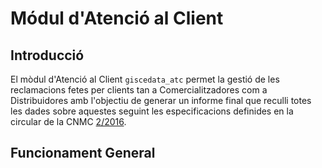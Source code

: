 # Módul d'Atenció al Client

## Introducció


El mòdul d'Atenció al Client  ``giscedata_atc`` permet la gestió de les
reclamacions fetes per clients tan a Comercialitzadores com a Distribuidores amb
l'objectiu de generar un informe final que reculli totes les dades sobre
aquestes seguint les especificacions definides en la circular de la CNMC
[2/2016](http://www.boe.es/diario_boe/txt.php?id=BOE-A-2016-7979).


## Funcionament General

